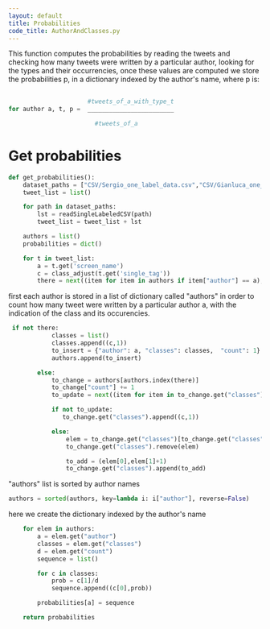 ```yaml
---
layout: default
title: Probabilities
code_title: AuthorAndClasses.py
---
```


This function computes the probabilities by reading the tweets and checking how many tweets were written by a particular
author, looking for the types and their occurrencies, once these values are computed we store the probabilities p, in a 
dictionary indexed by the author's name, where p is:

```python
                        
                      #tweets_of_a_with_type_t 
for author a, t, p =  ________________________

                        #tweets_of_a
```
# Get probabilities

```python
def get_probabilities():
    dataset_paths = ["CSV/Sergio_one_label_data.csv","CSV/Gianluca_one_label_data.csv","CSV/Kai_one_label_data.csv"]
    tweet_list = list()

    for path in dataset_paths:
        lst = readSingleLabeledCSV(path)
        tweet_list = tweet_list + lst

    authors = list()
    probabilities = dict()

    for t in tweet_list:
        a = t.get('screen_name')
        c = class_adjust(t.get('single_tag'))
        there = next((item for item in authors if item["author"] == a), False)
```
first each author is stored in a list of dictionary called "authors"
in order to count how many tweet were written by a particular author a,
with the indication of the class and its occurencies.

```python
 if not there:
            classes = list()
            classes.append((c,1))
            to_insert = {"author": a, "classes": classes,  "count": 1}
            authors.append(to_insert)

        else:
            to_change = authors[authors.index(there)]
            to_change["count"] += 1
            to_update = next((item for item in to_change.get("classes") if item[0] == c),False)

            if not to_update:
               to_change.get("classes").append((c,1))

            else:
                elem = to_change.get("classes")[to_change.get("classes").index(to_update)]
                to_change.get("classes").remove(elem)

                to_add = (elem[0],elem[1]+1)
                to_change.get("classes").append(to_add)
```
"authors" list is sorted by author names

```python
authors = sorted(authors, key=lambda i: i["author"], reverse=False)
```
here we create the dictionary indexed by the author's name
```python
    for elem in authors:
        a = elem.get("author")
        classes = elem.get("classes")
        d = elem.get("count")
        sequence = list()

        for c in classes:
            prob = c[1]/d
            sequence.append((c[0],prob))

        probabilities[a] = sequence

    return probabilities
```


